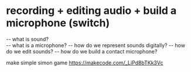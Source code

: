 # recording + editing audio + build a microphone (switch)

-- what is sound?  
-- what is a microphone?
-- how do we represent sounds digitally?
-- how do we edit sounds?
-- how do we build a contact microphone?

make simple simon game
https://makecode.com/_LiPd8bTKk3Vc
